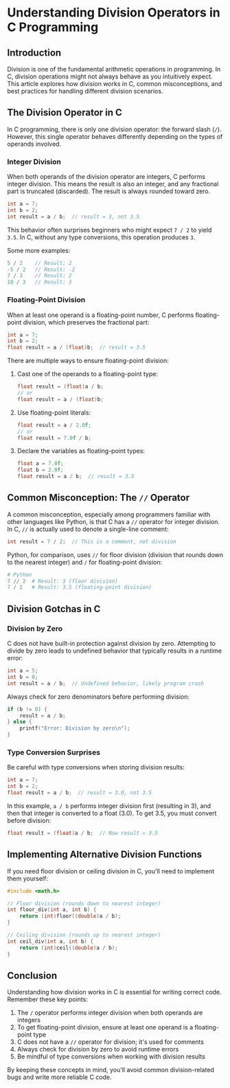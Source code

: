 # Understanding Division Operators in C Programming

## Introduction

Division is one of the fundamental arithmetic operations in programming. In C, division operations might not always behave as you intuitively expect. This article explores how division works in C, common misconceptions, and best practices for handling different division scenarios.

## The Division Operator in C

In C programming, there is only one division operator: the forward slash (`/`). However, this single operator behaves differently depending on the types of operands involved.

### Integer Division

When both operands of the division operator are integers, C performs integer division. This means the result is also an integer, and any fractional part is truncated (discarded). The result is always rounded toward zero.

```c
int a = 7;
int b = 2;
int result = a / b;  // result = 3, not 3.5
```

This behavior often surprises beginners who might expect `7 / 2` to yield `3.5`. In C, without any type conversions, this operation produces `3`.

Some more examples:
```c
5 / 2    // Result: 2
-5 / 2   // Result: -2
7 / 3    // Result: 2
10 / 3   // Result: 3
```

### Floating-Point Division

When at least one operand is a floating-point number, C performs floating-point division, which preserves the fractional part:

```c
int a = 7;
int b = 2;
float result = a / (float)b;  // result = 3.5
```

There are multiple ways to ensure floating-point division:

1. Cast one of the operands to a floating-point type:
   ```c
   float result = (float)a / b;
   // or
   float result = a / (float)b;
   ```

2. Use floating-point literals:
   ```c
   float result = a / 2.0f;
   // or
   float result = 7.0f / b;
   ```

3. Declare the variables as floating-point types:
   ```c
   float a = 7.0f;
   float b = 2.0f;
   float result = a / b;  // result = 3.5
   ```

## Common Misconception: The `//` Operator

A common misconception, especially among programmers familiar with other languages like Python, is that C has a `//` operator for integer division. In C, `//` is actually used to denote a single-line comment:

```c
int result = 7 / 2;  // This is a comment, not division
```

Python, for comparison, uses `//` for floor division (division that rounds down to the nearest integer) and `/` for floating-point division:

```python
# Python
7 // 2  # Result: 3 (floor division)
7 / 2   # Result: 3.5 (floating-point division)
```

## Division Gotchas in C

### Division by Zero

C does not have built-in protection against division by zero. Attempting to divide by zero leads to undefined behavior that typically results in a runtime error:

```c
int a = 5;
int b = 0;
int result = a / b;  // Undefined behavior, likely program crash
```

Always check for zero denominators before performing division:

```c
if (b != 0) {
    result = a / b;
} else {
    printf("Error: Division by zero\n");
}
```

### Type Conversion Surprises

Be careful with type conversions when storing division results:

```c
int a = 7;
int b = 2;
float result = a / b;  // result = 3.0, not 3.5
```

In this example, `a / b` performs integer division first (resulting in 3), and then that integer is converted to a float (3.0). To get 3.5, you must convert before division:

```c
float result = (float)a / b;  // Now result = 3.5
```

## Implementing Alternative Division Functions

If you need floor division or ceiling division in C, you'll need to implement them yourself:

```c
#include <math.h>

// Floor division (rounds down to nearest integer)
int floor_div(int a, int b) {
    return (int)floor((double)a / b);
}

// Ceiling division (rounds up to nearest integer)
int ceil_div(int a, int b) {
    return (int)ceil((double)a / b);
}
```

## Conclusion

Understanding how division works in C is essential for writing correct code. Remember these key points:

1. The `/` operator performs integer division when both operands are integers
2. To get floating-point division, ensure at least one operand is a floating-point type
3. C does not have a `//` operator for division; it's used for comments
4. Always check for division by zero to avoid runtime errors
5. Be mindful of type conversions when working with division results

By keeping these concepts in mind, you'll avoid common division-related bugs and write more reliable C code.